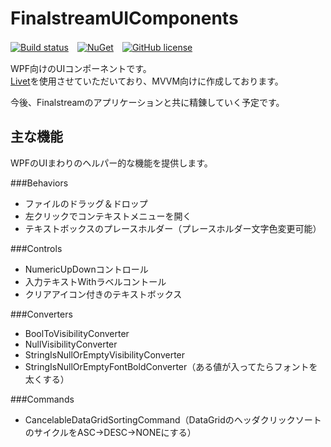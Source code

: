 # FinalstreamUIComponents

[![Build status](https://ci.appveyor.com/api/projects/status/c3uuqwr1d0q4c444?svg=true)](https://ci.appveyor.com/project/finalstream/finalstreamuicomponents)　[![NuGet](https://img.shields.io/nuget/v/FinalstreamUIComponents.svg?style=plastic)](https://www.nuget.org/packages/FinalstreamUIComponents/)　[![GitHub license](https://img.shields.io/github/license/finalstream/FinalstreamUIComponents.svg)](https://github.com/finalstream/FinalstreamUIComponents/blob/master/LICENSE)

WPF向けのUIコンポーネントです。  
[Livet](https://github.com/ugaya40/Livet)を使用させていただいており、MVVM向けに作成しております。

今後、Finalstreamのアプリケーションと共に精錬していく予定です。

## 主な機能
WPFのUIまわりのヘルパー的な機能を提供します。

###Behaviors
* ファイルのドラッグ＆ドロップ
* 左クリックでコンテキストメニューを開く
* テキストボックスのプレースホルダー（プレースホルダー文字色変更可能）

###Controls
* NumericUpDownコントロール
* 入力テキストWithラベルコントール
* クリアアイコン付きのテキストボックス

###Converters
* BoolToVisibilityConverter
* NullVisibilityConverter
* StringIsNullOrEmptyVisibilityConverter
* StringIsNullOrEmptyFontBoldConverter（ある値が入ってたらフォントを太くする）


###Commands
* CancelableDataGridSortingCommand（DataGridのヘッダクリックソートのサイクルをASC→DESC→NONEにする）
